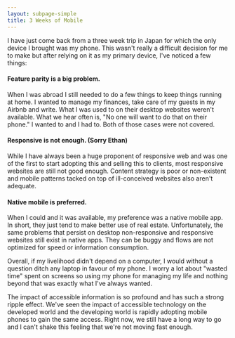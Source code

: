 ```yaml
---
layout: subpage-simple
title: 3 Weeks of Mobile
---
```

I have just come back from a three week trip in Japan for which the only device I brought was my phone. This wasn't really a difficult decision for me to make but after relying on it as my primary device, I've noticed a few things:

#### Feature parity is a big problem.

When I was abroad I still needed to do a few things to keep things running at home. I wanted to manage my finances, take care of my guests in my Airbnb and write. What I was used to on their desktop websites weren't available. What we hear often is, "No one will want to do that on their phone." I wanted to and I had to. Both of those cases were not covered.

#### Responsive is not enough. (Sorry Ethan)

While I have always been a huge proponent of responsive web and was one of the first to start adopting this and selling this to clients, most responsive websites are still not good enough. Content strategy is poor or non-existent and mobile patterns tacked on top of ill-conceived websites also aren't adequate.

#### Native mobile is preferred.

When I could and it was available, my preference was a native mobile app. In short, they just tend to make better use of real estate. Unfortunately, the same problems that persist on desktop non-responsive and responsive websites still exist in native apps. They can be buggy and flows are not optimized for speed or information consumption.

Overall, if my livelihood didn't depend on a computer, I would without a question ditch any laptop in favour of my phone. I worry a lot about "wasted time" spent on screens so using my phone for managing my life and nothing beyond that was exactly what I've always wanted.

The impact of accessible information is so profound and has such a strong ripple effect. We've seen the impact of accessible technology on the developed world and the developing world is rapidly adopting mobile phones to gain the same access. Right now, we still have a long way to go and I can't shake this feeling that we're not moving fast enough.